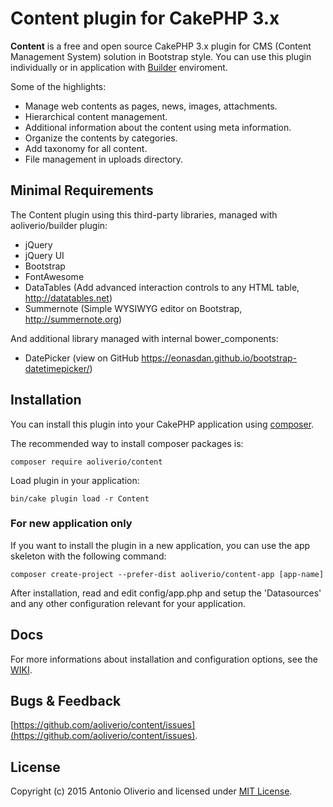 # Content plugin for CakePHP 3.x

**Content** is a free and open source CakePHP 3.x plugin for CMS (Content Management System) solution in Bootstrap style.
You can use this plugin individually or in application with [Builder](https://github.com/aoliverio/builder/) enviroment.

Some of the highlights:

- Manage web contents as pages, news, images, attachments.
- Hierarchical content management.
- Additional information about the content using meta information.
- Organize the contents by categories.
- Add taxonomy for all content.
- File management in uploads directory.

## Minimal Requirements

The Content plugin using this third-party libraries, managed with aoliverio/builder plugin:

- jQuery
- jQuery UI
- Bootstrap
- FontAwesome
- DataTables (Add advanced interaction controls to any HTML table, http://datatables.net)
- Summernote (Simple WYSIWYG editor on Bootstrap, http://summernote.org)

And additional library managed with internal bower_components:

- DatePicker (view on GitHub https://eonasdan.github.io/bootstrap-datetimepicker/)

## Installation

You can install this plugin into your CakePHP application using [composer](http://getcomposer.org).

The recommended way to install composer packages is:
```
composer require aoliverio/content
```

Load plugin in your application:
```
bin/cake plugin load -r Content
```

### For new application only

If you want to install the plugin in a new application, you can use the app skeleton with the following command:
```
composer create-project --prefer-dist aoliverio/content-app [app-name]
```

After installation, read and edit config/app.php and setup the 'Datasources' and any other configuration relevant for your application.

## Docs

For more informations about installation and configuration options, see the [WIKI](https://github.com/aoliverio/content/wiki).

## Bugs & Feedback

[https://github.com/aoliverio/content/issues](https://github.com/aoliverio/content/issues).

## License

Copyright (c) 2015 Antonio Oliverio and licensed under [MIT License](http://opensource.org/licenses/mit-license.php).
